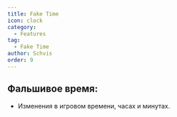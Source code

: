 ```yaml
---
title: Fake Time
icon: clock
category:
  - Features
tag:
  - Fake Time
author: Schvis
order: 9
---
```


## Фальшивое время:
- Изменения в игровом времени, часах и минутах.
